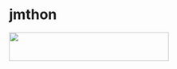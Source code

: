 # jmthon

<p align="left"><a href="https://heroku.com/deploy?template=https://github.com/موسمر55/mus1"> <img src="https://img.shields.io/badge/Deploy%20To%20Heroku-purple?style=for-the-badge&logo=heroku" width="320" height="58.45"/></a></p>
